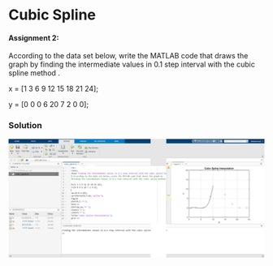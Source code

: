 # Cubic Spline

#### Assignment 2:
According to the data set below, write the MATLAB code that draws the graph by finding the intermediate values ​​in 0.1 step interval with the cubic spline method .

<p style="margin-bottom: 2px;">x = [1 3 6 9 12 15 18 21 24];</p>
<p>y = [0 0 0 6 20 7 2 0 0];</p>

### Solution

<img src="output.png" width="800">